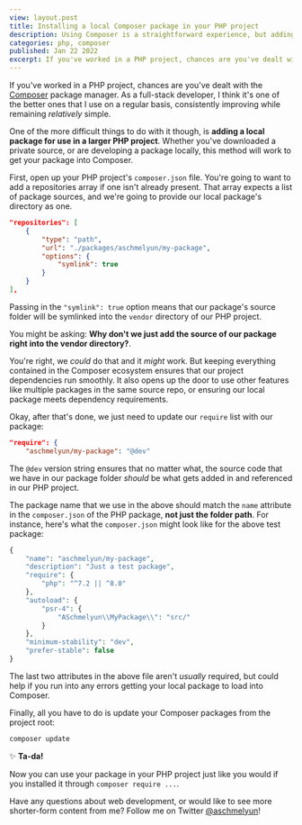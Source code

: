 ```yaml
---
view: layout.post
title: Installing a local Composer package in your PHP project
description: Using Composer is a straightforward experience, but adding in a local package for use in a PHP project with it can sometimes be difficult
categories: php, composer
published: Jan 22 2022
excerpt: If you've worked in a PHP project, chances are you've dealt with the Composer package manager. As a full-stack developer, I think it's one of the better ones that I use on a regular basis, consistently improving while remaining relatively simple. One of the more difficult things to do with it though, is adding a local package for use in a larger PHP project.
---
```


If you've worked in a PHP project, chances are you've dealt with the [Composer](https://getcomposer.org) package manager. As a full-stack developer, I think it's one of the better ones that I use on a regular basis, consistently improving while remaining _relatively_ simple.

One of the more difficult things to do with it though, is **adding a local package for use in a larger PHP project**. Whether you've downloaded a private source, or are developing a package locally, this method will work to get your package into Composer.

First, open up your PHP project's `composer.json` file. You're going to want to add a repositories array if one isn't already present. That array expects a list of package sources, and we're going to provide our local package's directory as one.

```json
"repositories": [
    {
        "type": "path",
        "url": "./packages/aschmelyun/my-package",
        "options": {
            "symlink": true
        }
    }
],
```

Passing in the `"symlink": true` option means that our package's source folder will be symlinked into the `vendor` directory of our PHP project.

You might be asking: **Why don't we just add the source of our package right into the vendor directory?**.

You're right, we _could_ do that and it _might_ work. But keeping everything contained in the Composer ecosystem ensures that our project dependencies run smoothly. It also opens up the door to use other features like multiple packages in the same source repo, or ensuring our local package meets dependency requirements.

Okay, after that's done, we just need to update our `require` list with our package:

```json
"require": {
    "aschmelyun/my-package": "@dev"
```

The `@dev` version string ensures that no matter what, the source code that we have in our package folder _should_ be what gets added in and referenced in our PHP project.

The package name that we use in the above should match the `name` attribute in the `composer.json` of the PHP package, **not just the folder path**. For instance, here's what the `composer.json` might look like for the above test package:

```php
{
    "name": "aschmelyun/my-package",
    "description": "Just a test package",
    "require": {
        "php": "^7.2 || ^8.0"
    },
    "autoload": {
        "psr-4": {
            "ASchmelyun\\MyPackage\\": "src/"
        }
    },
    "minimum-stability": "dev",
    "prefer-stable": false
}
```

The last two attributes in the above file aren't _usually_ required, but could help if you run into any errors getting your local package to load into Composer.

Finally, all you have to do is update your Composer packages from the project root:

```bash
composer update
```

✨ **Ta-da!**

Now you can use your package in your PHP project just like you would if you installed it through `composer require ...`.

Have any questions about web development, or would like to see more shorter-form content from me? Follow me on Twitter [@aschmelyun](https://twitter.com/aschmelyun)!